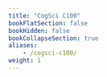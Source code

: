 ```yaml
---
title: "CogSci C100"
bookFlatSection: false
bookHidden: false
bookCollapseSection: true
aliases:
    - /cogsci-c100/
weight: 1
---
```


